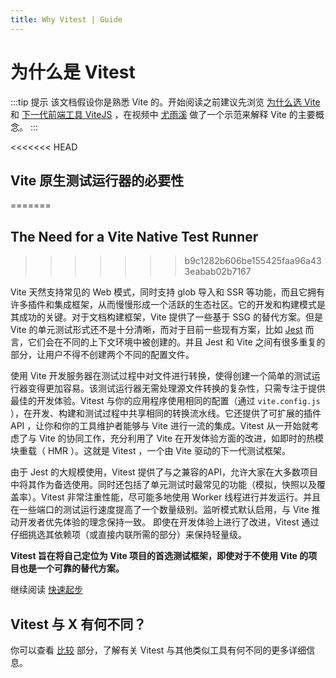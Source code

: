 ```yaml
---
title: Why Vitest | Guide
---
```


# 为什么是 Vitest

:::tip 提示
该文档假设你是熟悉 Vite 的。开始阅读之前建议先浏览 [为什么选 Vite](https://cn.vitejs.dev/guide/why.html) 和 [下一代前端工具 ViteJS](https://www.bilibili.com/video/BV1kh411Q7WN) ，在视频中 [尤雨溪](https://github.com/yyx990803) 做了一个示范来解释 Vite 的主要概念。
:::

<<<<<<< HEAD
## Vite 原生测试运行器的必要性
=======
## The Need for a Vite Native Test Runner
>>>>>>> b9c1282b606be155425faa96a433eabab02b7167

Vite 天然支持常见的 Web 模式，同时支持 glob 导入和 SSR 等功能，而且它拥有许多插件和集成框架，从而慢慢形成一个活跃的生态社区。它的开发和构建模式是其成功的关键。对于文档构建框架，Vite 提供了一些基于 SSG 的替代方案。但是 Vite 的单元测试形式还不是十分清晰，而对于目前一些现有方案，比如 [Jest](https://jestjs.io/zh-Hans/) 而言，它们会在不同的上下文环境中被创建的。并且 Jest 和 Vite 之间有很多重复的部分，让用户不得不创建两个不同的配置文件。

使用 Vite 开发服务器在测试过程中对文件进行转换，使得创建一个简单的测试运行器变得更加容易。该测试运行器无需处理源文件转换的复杂性，只需专注于提供最佳的开发体验。Vitest 与你的应用程序使用相同的配置（通过 `vite.config.js` ），在开发、构建和测试过程中共享相同的转换流水线。它还提供了可扩展的插件 API ，让你和你的工具维护者能够与 Vite 进行一流的集成。Vitest 从一开始就考虑了与 Vite 的协同工作，充分利用了 Vite 在开发体验方面的改进，如即时的热模块重载（ HMR ）。这就是 Vitest ，一个由 Vite 驱动的下一代测试框架。

由于 Jest 的大规模使用，Vitest 提供了与之兼容的API，允许大家在大多数项目中将其作为备选使用。同时还包括了单元测试时最常见的功能（模拟，快照以及覆盖率）。Vitest 非常注重性能，尽可能多地使用 Worker 线程进行并发运行。并且在一些端口的测试运行速度提高了一个数量级别。监听模式默认启用，与 Vite 推动开发者优先体验的理念保持一致。 即使在开发体验上进行了改进，Vitest 通过仔细挑选其依赖项（或直接内联所需的部分）来保持轻量级。

**Vitest 旨在将自己定位为 Vite 项目的首选测试框架，即使对于不使用 Vite 的项目也是一个可靠的替代方案。**

继续阅读 [快速起步](./index)

## Vitest 与 X 有何不同？

你可以查看 [比较](./comparisons) 部分，了解有关 Vitest 与其他类似工具有何不同的更多详细信息。
